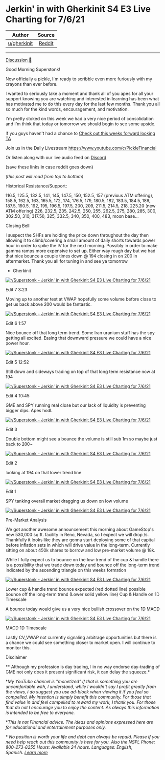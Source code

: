 Jerkin' in with Gherkinit S4 E3 Live Charting for 7/6/21
========================================================

| Author       | Source       | 
| :-------------: |:-------------:|
|  [u/gherkinit](https://www.reddit.com/user/gherkinit/) | [Reddit](https://www.reddit.com/r/Superstonk/comments/oetyie/jerkin_in_with_gherkinit_s4_e3_live_charting_for/) | 

---

[Discussion 🦍](https://www.reddit.com/r/Superstonk/search?q=flair_name%3A%22Discussion%20%F0%9F%A6%8D%22&restrict_sr=1)

Good Morning Superstonk!

Now officially a pickle, I'm ready to scribble even more furiously with my crayons than ever before.

I wanted to seriously take a moment and thank all of you apes for all your support knowing you are watching and interested in learning has been what has motivated me to do this every day for the last few months. Thank you all so much for the kind words, encouragement, and motivation.

I'm pretty stoked on this week we had a very nice period of consolidation and I'm think that today or tomorrow we should begin to see some upside.

If you guys haven't had a chance to [Check out this weeks forward looking TA](https://www.reddit.com/r/Superstonk/comments/oe8h49/jerkin_it_with_gherkinit_forward_looking_ta_for/)

Join us in the Daily Livestream <https://www.youtube.com/c/PickleFinancial>

Or listen along with our live audio feed on [Discord](https://discord.gg/HbqnUVsSrH)

(save these links in case reddit goes down)

*(this post will read from top to bottom)*

Historical Resistance/Support:

116.5, 125.5, 132.5, 141, 145, 147.5, 150, 152.5, 157 (previous ATM offering), 158.5, 162.5, 163, 165.5, 172, 174, 176.5, 179, 180.5, 182, 183.5, 184.5, 186, 187.5, 190.5, 192, 195, 196.5, 197.5, 200, 209, 211.5, 214.5, 218, 225.20 (new ATM offering) 226, 232.5, 235, 242.5, 250, 255, 262.5, 275, 280, 285, 300, 302.50, 310, 317.50, 325, 332.5, 340, 350, 400, 483, moon base...

Closing Bell

I suspect the SHFs are holding the price down throughout the day then allowing it to climb/covering a small amount of daily shorts towards power hour in order to spike the IV for the next morning. Possibly in order to make gamma ramps more expensive to set up. Either way rough day but we had that nice bounce a couple times down @ 194 closing in on 200 in aftermarket. Thank you all for tuning in and see ya tomorrow

- Gherkinit

[![r/Superstonk - Jerkin' in with Gherkinit S4 E3 Live Charting for 7/6/21](https://preview.redd.it/ugxq6166fn971.png?width=705&format=png&auto=webp&s=3fc1bca6cbcd2cfd39cd661625690cb2ed7e2e27)](https://preview.redd.it/ugxq6166fn971.png?width=705&format=png&auto=webp&s=3fc1bca6cbcd2cfd39cd661625690cb2ed7e2e27)

Edit 7 3:23

Moving up to another test at VWAP hopefully some volume before close to get us back above 200 would be fantastic.

[![r/Superstonk - Jerkin' in with Gherkinit S4 E3 Live Charting for 7/6/21](https://preview.redd.it/qcp7rcv68n971.png?width=1508&format=png&auto=webp&s=b53e3812055918a11b8b2520cb52447c77607435)](https://preview.redd.it/qcp7rcv68n971.png?width=1508&format=png&auto=webp&s=b53e3812055918a11b8b2520cb52447c77607435)

Edit 6 1:57

Nice bounce off that long term trend. Some Iran uranium stuff has the spy getting all excited. Easing that downward pressure we could have a nice power hour.

[![r/Superstonk - Jerkin' in with Gherkinit S4 E3 Live Charting for 7/6/21](https://preview.redd.it/tqz0h6zzsm971.png?width=1640&format=png&auto=webp&s=f28f040e9f9165b5493bf89a2d09ea71cfeb7684)](https://preview.redd.it/tqz0h6zzsm971.png?width=1640&format=png&auto=webp&s=f28f040e9f9165b5493bf89a2d09ea71cfeb7684)

Edit 5 12:52

Still down and sideways trading on top of that long term resistance now at 194

[![r/Superstonk - Jerkin' in with Gherkinit S4 E3 Live Charting for 7/6/21](https://preview.redd.it/ydstjf6ahm971.png?width=1430&format=png&auto=webp&s=4bea1fce381547e750d55c6a613000af2e38f91d)](https://preview.redd.it/ydstjf6ahm971.png?width=1430&format=png&auto=webp&s=4bea1fce381547e750d55c6a613000af2e38f91d)

Edit 4 10:45

GME and SPY running real close but our lack of liquidity is preventing bigger dips. Apes hodl.

[![r/Superstonk - Jerkin' in with Gherkinit S4 E3 Live Charting for 7/6/21](https://preview.redd.it/hwp00n4oul971.png?width=1621&format=png&auto=webp&s=3f1e57cd6f5e34b842fec378a81b93f8fad256bb)](https://preview.redd.it/hwp00n4oul971.png?width=1621&format=png&auto=webp&s=3f1e57cd6f5e34b842fec378a81b93f8fad256bb)

Edit 3

Double bottom might see a bounce the volume is still sub 1m so maybe just back to 200~

[![r/Superstonk - Jerkin' in with Gherkinit S4 E3 Live Charting for 7/6/21](https://preview.redd.it/b9vt0quiql971.png?width=1630&format=png&auto=webp&s=819af0883e2cb20604014c983ae799a127ad4fa2)](https://preview.redd.it/b9vt0quiql971.png?width=1630&format=png&auto=webp&s=819af0883e2cb20604014c983ae799a127ad4fa2)

Edit 2

looking at 194 on that lower trend line

[![r/Superstonk - Jerkin' in with Gherkinit S4 E3 Live Charting for 7/6/21](https://preview.redd.it/ahz845xall971.png?width=1613&format=png&auto=webp&s=e849811ad8c792b39e2aa263d80a724de9848a18)](https://preview.redd.it/ahz845xall971.png?width=1613&format=png&auto=webp&s=e849811ad8c792b39e2aa263d80a724de9848a18)

Edit 1

SPY tanking overall market dragging us down on low volume

[![r/Superstonk - Jerkin' in with Gherkinit S4 E3 Live Charting for 7/6/21](https://preview.redd.it/gdntqqtijl971.png?width=1627&format=png&auto=webp&s=9748041b6c67240c988a5d40b04feb588da3642b)](https://preview.redd.it/gdntqqtijl971.png?width=1627&format=png&auto=webp&s=9748041b6c67240c988a5d40b04feb588da3642b)

Pre-Market Analysis

We got another awesome announcement this morning about GameStop's new 530,000 sq.ft. facility in Reno, Nevada, so I expect we will drop /s. Thankfully it looks like they are gonna start deploying some of that capital before inflation sets in which will drive value in the long-term. Currently sitting on about 450k shares to borrow and low pre-market volume @ 18k.

While I fully expect us to bounce on the low-trend of the cup & handle there is a possibility that we trade down today and bounce off the long-term trend indicated by the ascending triangle on this weeks formation

[![r/Superstonk - Jerkin' in with Gherkinit S4 E3 Live Charting for 7/6/21](https://preview.redd.it/kseva7g02l971.png?width=2456&format=png&auto=webp&s=0651b18869ae3908c75b03c956f6b27f8a63c9e4)](https://preview.redd.it/kseva7g02l971.png?width=2456&format=png&auto=webp&s=0651b18869ae3908c75b03c956f6b27f8a63c9e4)

Lower cup & handle trend bounce expected (red dotted line) possible bounce off the long-term trend (Lower solid yellow line) Cup & Handle on 1D Timescale

A bounce today would give us a very nice bullish crossover on the 1D MACD

[![r/Superstonk - Jerkin' in with Gherkinit S4 E3 Live Charting for 7/6/21](https://preview.redd.it/rvcmv9vj2l971.png?width=1629&format=png&auto=webp&s=baf9253c168fe3d424f8e299015ab3608bca734c)](https://preview.redd.it/rvcmv9vj2l971.png?width=1629&format=png&auto=webp&s=baf9253c168fe3d424f8e299015ab3608bca734c)

MACD 1D Timescale

Lastly CV_VWAP not currently signaling arbitrage opportunities but there is a chance we could see something closer to market open. I will continue to monitor this.

Disclaimer

** Although my profession is day trading, I in no way endorse day-trading of GME not only does it present significant risk, it can delay the squeeze.*

**My YouTube channel is "monetized" if that is something you are uncomfortable with, I understand, while I wouldn't say I profit greatly from the views, I do suggest you use ad-block when viewing it if you feel so compelled.* *My intention is simply benefit this community. For those that find value in and feel compelled to reward my work, I thank you. For those that do not I encourage you to enjoy the content. As always this information is intended to be free to everyone.*

**This is not Financial advice. The ideas and opinions expressed here are for educational and entertainment purposes only.*

* *No position is worth your life and debt can always be repaid. Please if you need help reach out this community is here for you. Also the NSPL Phone: 800-273-8255 Hours: Available 24 hours. Languages: English, Spanish.* [*Learn more*](https://suicidepreventionlifeline.org/)
